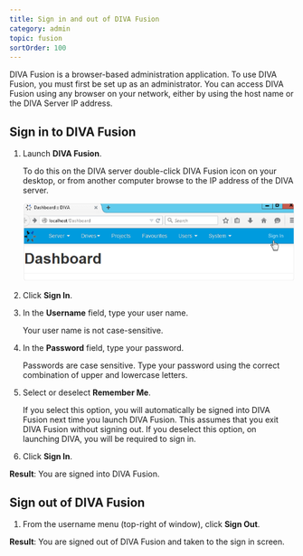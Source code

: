 ```yaml
---
title: Sign in and out of DIVA Fusion
category: admin
topic: fusion
sortOrder: 100
---
```


DIVA Fusion is a browser-based administration application. To use DIVA Fusion, you must first be set up as an administrator. You can access DIVA Fusion using any browser on your network, either by using the host name or the DIVA Server IP address.

## Sign in to DIVA Fusion

1. Launch **DIVA Fusion**.
	<p class="note">To do this on the DIVA server double-click DIVA Fusion icon on your desktop, or from another computer browse to the IP address of the DIVA server.</p>
	<img src="/images/v2/fusion/sign-in.png" alt="DIVA Fusion sign in button"/>

2. Click **Sign In**.

3. In the **Username** field, type your user name.
	<p class="note">Your user name is not case-sensitive.</p>

4. In the **Password** field, type your password.
	<p class="note">Passwords are case sensitive. Type your password using the correct combination of upper and lowercase letters.</p>

5. Select or deselect **Remember Me**.
	<p class="note">If you select this option, you will automatically be signed into DIVA Fusion next time you launch DIVA Fusion. This assumes that you exit DIVA Fusion without signing out. If you deselect this option, on launching DIVA, you will be required to sign in.</p>

6. Click **Sign In**.

<p class="tip tip--result">
<strong>Result</strong>: You are signed into DIVA Fusion.
</p>



## Sign out of DIVA Fusion

1. From the username menu (top-right of window), click **Sign Out**.

<p class="tip tip--result">
<strong>Result</strong>: You are signed out of DIVA Fusion and taken to the sign in screen.
</p>
